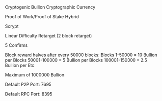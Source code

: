 Cryptogenic Bullion Cryptographic Currency

Proof of Work/Proof of Stake Hybrid

Scrypt

Linear Difficulty Retarget (2 block retarget)

5 Confirms

Block reward halves after every 50000 blocks:
Blocks 1-50000 = 10 Bullion per 
Blocks 50001-100000 = 5 Bullion per
Blocks 100001-150000 = 2.5 Bullion per
Etc

Maximum of 1000000 Bullion

Default P2P Port: 7695

Default RPC Port: 8395

